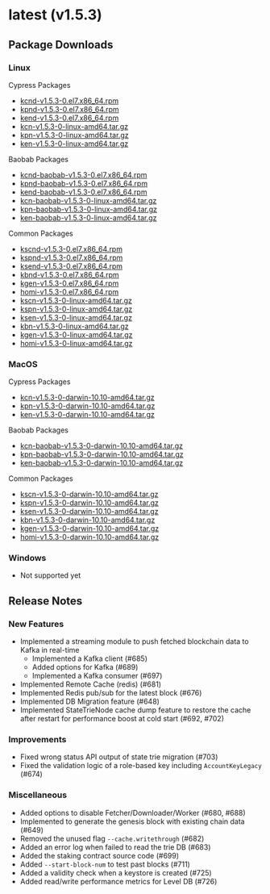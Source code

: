 # latest \(v1.5.3\)

## Package Downloads <a id="package-downloads"></a>

### Linux <a id="linux"></a>

Cypress Packages

* [kcnd-v1.5.3-0.el7.x86\_64.rpm](http://packages.klaytn.net/klaytn/v1.5.3/kcnd-v1.5.3-0.el7.x86_64.rpm)
* [kpnd-v1.5.3-0.el7.x86\_64.rpm](http://packages.klaytn.net/klaytn/v1.5.3/kpnd-v1.5.3-0.el7.x86_64.rpm)
* [kend-v1.5.3-0.el7.x86\_64.rpm](http://packages.klaytn.net/klaytn/v1.5.3/kend-v1.5.3-0.el7.x86_64.rpm)
* [kcn-v1.5.3-0-linux-amd64.tar.gz](http://packages.klaytn.net/klaytn/v1.5.3/kcn-v1.5.3-0-linux-amd64.tar.gz)
* [kpn-v1.5.3-0-linux-amd64.tar.gz](http://packages.klaytn.net/klaytn/v1.5.3/kpn-v1.5.3-0-linux-amd64.tar.gz)
* [ken-v1.5.3-0-linux-amd64.tar.gz](http://packages.klaytn.net/klaytn/v1.5.3/ken-v1.5.3-0-linux-amd64.tar.gz)

Baobab Packages

* [kcnd-baobab-v1.5.3-0.el7.x86\_64.rpm](http://packages.klaytn.net/klaytn/v1.5.3/kcnd-baobab-v1.5.3-0.el7.x86_64.rpm)
* [kpnd-baobab-v1.5.3-0.el7.x86\_64.rpm](http://packages.klaytn.net/klaytn/v1.5.3/kpnd-baobab-v1.5.3-0.el7.x86_64.rpm)
* [kend-baobab-v1.5.3-0.el7.x86\_64.rpm](http://packages.klaytn.net/klaytn/v1.5.3/kend-baobab-v1.5.3-0.el7.x86_64.rpm)
* [kcn-baobab-v1.5.3-0-linux-amd64.tar.gz](http://packages.klaytn.net/klaytn/v1.5.3/kcn-baobab-v1.5.3-0-linux-amd64.tar.gz)
* [kpn-baobab-v1.5.3-0-linux-amd64.tar.gz](http://packages.klaytn.net/klaytn/v1.5.3/kpn-baobab-v1.5.3-0-linux-amd64.tar.gz)
* [ken-baobab-v1.5.3-0-linux-amd64.tar.gz](http://packages.klaytn.net/klaytn/v1.5.3/ken-baobab-v1.5.3-0-linux-amd64.tar.gz)

Common Packages

* [kscnd-v1.5.3-0.el7.x86\_64.rpm](http://packages.klaytn.net/klaytn/v1.5.3/kscnd-v1.5.3-0.el7.x86_64.rpm)
* [kspnd-v1.5.3-0.el7.x86\_64.rpm](http://packages.klaytn.net/klaytn/v1.5.3/kspnd-v1.5.3-0.el7.x86_64.rpm)
* [ksend-v1.5.3-0.el7.x86\_64.rpm](http://packages.klaytn.net/klaytn/v1.5.3/ksend-v1.5.3-0.el7.x86_64.rpm)
* [kbnd-v1.5.3-0.el7.x86\_64.rpm](http://packages.klaytn.net/klaytn/v1.5.3/kbnd-v1.5.3-0.el7.x86_64.rpm)
* [kgen-v1.5.3-0.el7.x86\_64.rpm](http://packages.klaytn.net/klaytn/v1.5.3/kgen-v1.5.3-0.el7.x86_64.rpm)
* [homi-v1.5.3-0.el7.x86\_64.rpm](http://packages.klaytn.net/klaytn/v1.5.3/homi-v1.5.3-0.el7.x86_64.rpm)
* [kscn-v1.5.3-0-linux-amd64.tar.gz](http://packages.klaytn.net/klaytn/v1.5.3/kscn-v1.5.3-0-linux-amd64.tar.gz)
* [kspn-v1.5.3-0-linux-amd64.tar.gz](http://packages.klaytn.net/klaytn/v1.5.3/kspn-v1.5.3-0-linux-amd64.tar.gz)
* [ksen-v1.5.3-0-linux-amd64.tar.gz](http://packages.klaytn.net/klaytn/v1.5.3/ksen-v1.5.3-0-linux-amd64.tar.gz)
* [kbn-v1.5.3-0-linux-amd64.tar.gz](http://packages.klaytn.net/klaytn/v1.5.3/kbn-v1.5.3-0-linux-amd64.tar.gz)
* [kgen-v1.5.3-0-linux-amd64.tar.gz](http://packages.klaytn.net/klaytn/v1.5.3/kgen-v1.5.3-0-linux-amd64.tar.gz)
* [homi-v1.5.3-0-linux-amd64.tar.gz](http://packages.klaytn.net/klaytn/v1.5.3/homi-v1.5.3-0-linux-amd64.tar.gz)

### MacOS <a id="macos"></a>

Cypress Packages

* [kcn-v1.5.3-0-darwin-10.10-amd64.tar.gz](http://packages.klaytn.net/klaytn/v1.5.3/kcn-v1.5.3-0-darwin-10.10-amd64.tar.gz)
* [kpn-v1.5.3-0-darwin-10.10-amd64.tar.gz](http://packages.klaytn.net/klaytn/v1.5.3/kpn-v1.5.3-0-darwin-10.10-amd64.tar.gz)
* [ken-v1.5.3-0-darwin-10.10-amd64.tar.gz](http://packages.klaytn.net/klaytn/v1.5.3/ken-v1.5.3-0-darwin-10.10-amd64.tar.gz)

Baobab Packages

* [kcn-baobab-v1.5.3-0-darwin-10.10-amd64.tar.gz](http://packages.klaytn.net/klaytn/v1.5.3/kcn-baobab-v1.5.3-0-darwin-10.10-amd64.tar.gz)
* [kpn-baobab-v1.5.3-0-darwin-10.10-amd64.tar.gz](http://packages.klaytn.net/klaytn/v1.5.3/kpn-baobab-v1.5.3-0-darwin-10.10-amd64.tar.gz)
* [ken-baobab-v1.5.3-0-darwin-10.10-amd64.tar.gz](http://packages.klaytn.net/klaytn/v1.5.3/ken-baobab-v1.5.3-0-darwin-10.10-amd64.tar.gz)

Common Packages

* [kscn-v1.5.3-0-darwin-10.10-amd64.tar.gz](http://packages.klaytn.net/klaytn/v1.5.3/kscn-v1.5.3-0-darwin-10.10-amd64.tar.gz)
* [kspn-v1.5.3-0-darwin-10.10-amd64.tar.gz](http://packages.klaytn.net/klaytn/v1.5.3/kspn-v1.5.3-0-darwin-10.10-amd64.tar.gz)
* [ksen-v1.5.3-0-darwin-10.10-amd64.tar.gz](http://packages.klaytn.net/klaytn/v1.5.3/ksen-v1.5.3-0-darwin-10.10-amd64.tar.gz)
* [kbn-v1.5.3-0-darwin-10.10-amd64.tar.gz](http://packages.klaytn.net/klaytn/v1.5.3/kbn-v1.5.3-0-darwin-10.10-amd64.tar.gz)
* [kgen-v1.5.3-0-darwin-10.10-amd64.tar.gz](http://packages.klaytn.net/klaytn/v1.5.3/kgen-v1.5.3-0-darwin-10.10-amd64.tar.gz)
* [homi-v1.5.3-0-darwin-10.10-amd64.tar.gz](http://packages.klaytn.net/klaytn/v1.5.3/homi-v1.5.3-0-darwin-10.10-amd64.tar.gz)

### Windows <a id="windows"></a>

* Not supported yet

## Release Notes <a id="release-notes"></a>

### New Features

* Implemented a streaming module to push fetched blockchain data to Kafka in real-time
  * Implemented a Kafka client \(\#685\)  
  * Added options for Kafka \(\#689\)
  * Implemented a Kafka consumer \(\#697\)
* Implemented Remote Cache \(redis\) \(\#681\)
* Implemented Redis pub/sub for the latest block \(\#676\) 
* Implemented DB Migration feature \(\#648\)
* Implemented StateTrieNode cache dump feature to restore the cache after restart for performance boost at cold start \(\#692, \#702\)

### Improvements

* Fixed wrong status API output of state trie migration \(\#703\)
* Fixed the validation logic of a role-based key including `AccountKeyLegacy` \(\#674\)

### Miscellaneous

* Added options to disable Fetcher/Downloader/Worker \(\#680, \#688\)
* Implemented to generate the genesis block with existing chain data \(\#649\)
* Removed the unused flag `--cache.writethrough` \(\#682\)
* Added an error log when failed to read the trie DB \(\#683\)
* Added the staking contract source code \(\#699\)
* Added `--start-block-num` to test past blocks \(\#711\)  
* Added a validity check when a keystore is created \(\#725\)
* Added read/write performance metrics for Level DB \(\#726\) 

